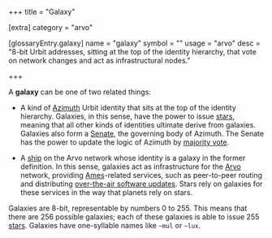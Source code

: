+++
title = "Galaxy"

[extra]
category = "arvo"

[glossaryEntry.galaxy]
name = "galaxy"
symbol = ""
usage = "arvo"
desc = "8-bit Urbit addresses, sitting at the top of the identity hierarchy, that vote on network changes and act as infrastructural nodes."

+++

A **galaxy** can be one of two related things:

- A kind of [Azimuth](/reference/glossary/azimuth) Urbit identity that sits at the top of the identity hierarchy. Galaxies, in this sense, have the power to issue [stars](/reference/glossary/star), meaning that all other kinds of identities ultimate derive from galaxies. Galaxies also form a [Senate](/reference/glossary/senate), the governing body of Azimuth. The Senate has the power to update the logic of Azimuth by [majority vote](/reference/glossary/voting).

- A [ship](/reference/glossary/ship) on the Arvo network whose identity is a galaxy in the former definition. In this sense, galaxies act as infrastructure for the [Arvo](/reference/glossary/arvo) network, providing [Ames](/reference/glossary/ames)-related services, such as peer-to-peer routing and distributing [over-the-air software updates](/reference/glossary/ota-updates). Stars rely on galaxies for these services in the way that planets rely on stars.

Galaxies are 8-bit, representable by numbers 0 to 255. This means that there are 256 possible galaxies; each of these galaxies is able to issue 255 [stars](/reference/glossary/star). Galaxies have one-syllable names like `~mul` or `~lux`.

